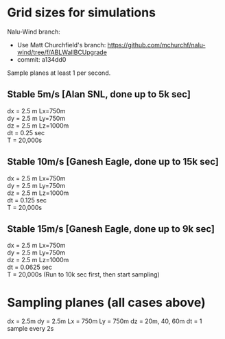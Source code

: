 # Grid sizes for simulations

Nalu-Wind branch: 
- Use Matt Churchfield's branch: https://github.com/mchurchf/nalu-wind/tree/f/ABLWallBCUpgrade  
- commit: a134dd0 

Sample planes at least 1 per second.

Stable 5m/s  [Alan SNL, done up to 5k sec]
-------------------
dx = 2.5 m  Lx=750m  
dy = 2.5 m  Ly=750m  
dz = 2.5 m  Lz=1000m  
dt = 0.25 sec  
T  = 20,000s  

Stable 10m/s [Ganesh Eagle, done up to 15k sec]  
-------------------
dx = 2.5 m  Lx=750m  
dy = 2.5 m  Ly=750m  
dz = 2.5 m  Lz=1000m  
dt = 0.125 sec  
T  = 20,000s  

Stable 15m/s [Ganesh Eagle, done up to 9k sec]
--------------------
dx = 2.5 m  Lx=750m  
dy = 2.5 m  Ly=750m  
dz = 2.5 m  Lz=1000m  
dt = 0.0625 sec  
T  = 20,000s  (Run to 10k sec first, then start sampling)  

Sampling planes (all cases above)
=================================
dx = 2.5m
dy = 2.5m
Lx = 750m 
Ly = 750m 
dz = 20m, 40, 60m
dt = 1 sample every 2s
